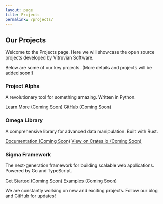 ```yaml
---
layout: page
title: Projects
permalink: /projects/
---
```


## Our Projects

Welcome to the Projects page. Here we will showcase the open source projects developed by Vitruvian Software.

Below are some of our key projects. (More details and projects will be added soon!)

<div class="card">
  <h3>Project Alpha</h3>
  <p>A revolutionary tool for something amazing. Written in Python.</p>
  <p><a href="#" class="button">Learn More (Coming Soon)</a> <a href="#" class="button">GitHub (Coming Soon)</a></p>
</div>

<div class="card">
  <h3>Omega Library</h3>
  <p>A comprehensive library for advanced data manipulation. Built with Rust.</p>
  <p><a href="#" class="button">Documentation (Coming Soon)</a> <a href="#" class="button">View on Crates.io (Coming Soon)</a></p>
</div>

<div class="card">
  <h3>Sigma Framework</h3>
  <p>The next-generation framework for building scalable web applications. Powered by Go and TypeScript.</p>
  <p><a href="#" class="button">Get Started (Coming Soon)</a> <a href="#" class="button">Examples (Coming Soon)</a></p>
</div>

We are constantly working on new and exciting projects. Follow our blog and GitHub for updates!

